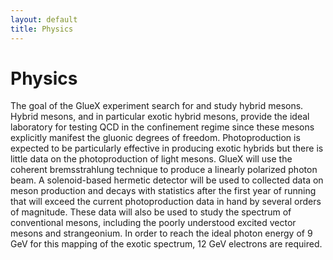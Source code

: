 ```yaml
---
layout: default
title: Physics
---
```

# Physics 

The goal of the GlueX experiment search for and study hybrid mesons.
 Hybrid mesons, and in particular exotic hybrid mesons, provide the ideal
 laboratory for testing QCD in the confinement regime since these mesons
 explicitly manifest the gluonic degrees of freedom. Photoproduction is
 expected to be particularly effective in producing exotic hybrids but
 there is little data on the photoproduction of light mesons. GlueX will
 use the coherent bremsstrahlung technique to produce a linearly polarized
 photon beam. A solenoid-based hermetic detector will be used to collected
 data on meson production and decays with statistics after the first year of
 running that will exceed the current photoproduction data in hand by several
 orders of magnitude. These data will also be used to study the spectrum of
 conventional mesons, including the poorly understood excited vector mesons
 and strangeonium. In order to reach the ideal photon energy of 9 GeV for
 this mapping of the exotic spectrum, 12 GeV electrons are required.
